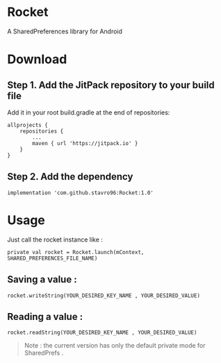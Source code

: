 # Rocket
A SharedPreferences library for Android

# Download 

## Step 1. Add the JitPack repository to your build file

Add it in your root build.gradle at the end of repositories:

```
allprojects {
	repositories {
		...
		maven { url 'https://jitpack.io' }
	}
}
```
## Step 2. Add the dependency

```
implementation 'com.github.stavro96:Rocket:1.0'
```

# Usage

Just call the rocket instance like : 

```
private val rocket = Rocket.launch(mContext, SHARED_PREFERENCES_FILE_NAME)
```

## Saving a value : 

```
rocket.writeString(YOUR_DESIRED_KEY_NAME , YOUR_DESIRED_VALUE)
```
## Reading a value : 

```
rocket.readString(YOUR_DESIRED_KEY_NAME , YOUR_DESIRED_VALUE)
```


> Note : the current version has only the default private mode for SharedPrefs .
